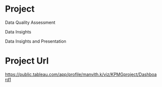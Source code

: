 # Project
<p>Data Quality Assessment</p>
<p>Data Insights</p>
<p>Data Insights and Presentation</p>

# Project Url
https://public.tableau.com/app/profile/manvith.k/viz/KPMGproject/Dashboard1
